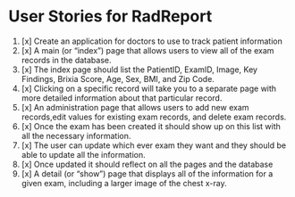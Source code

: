 # User Stories for RadReport

1. [x] Create an application for doctors to use to track patient information
2. [x] A main (or “index”) page that allows users to view all of the exam records in the database.
3. [x] The index page should list the PatientID, ExamID, Image, Key Findings, Brixia Score, Age, Sex, BMI, and Zip Code.
4. [x] Clicking on a specific record will take you to a separate page with more detailed information about that particular record.
5. [x] An administration page that allows users to add new exam records,edit values for existing exam records, and delete exam records.
6. [x] Once the exam has been created it should show up on this list with all the necessary information.
7. [x] The user can update which ever exam they want and they should be able to update all the information.
8. [x] Once updated it should reflect on all the pages and the database
9. [x] A detail (or “show”) page that displays all of the information for a given exam, including a larger image of the chest x-ray.
